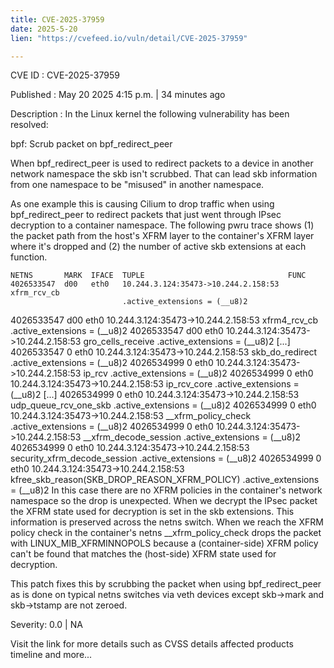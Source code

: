 ```yaml
---
title: CVE-2025-37959
date: 2025-5-20
lien: "https://cvefeed.io/vuln/detail/CVE-2025-37959"

---
```


CVE ID : CVE-2025-37959

Published :  May 20
2025
4:15 p.m. | 34 minutes ago

Description : In the Linux kernel
the following vulnerability has been resolved:

bpf: Scrub packet on bpf_redirect_peer

When bpf_redirect_peer is used to redirect packets to a device in
another network namespace
the skb isn't scrubbed. That can lead skb
information from one namespace to be "misused" in another namespace.

As one example
this is causing Cilium to drop traffic when using
bpf_redirect_peer to redirect packets that just went through IPsec
decryption to a container namespace. The following pwru trace shows (1)
the packet path from the host's XFRM layer to the container's XFRM
layer where it's dropped and (2) the number of active skb extensions at
each function.

    NETNS       MARK  IFACE  TUPLE                                FUNC
    4026533547  d00   eth0   10.244.3.124:35473->10.244.2.158:53  xfrm_rcv_cb
                             .active_extensions = (__u8)2
4026533547  d00   eth0   10.244.3.124:35473->10.244.2.158:53  xfrm4_rcv_cb
                             .active_extensions = (__u8)2
4026533547  d00   eth0   10.244.3.124:35473->10.244.2.158:53  gro_cells_receive
                             .active_extensions = (__u8)2
[...]
    4026533547  0     eth0   10.244.3.124:35473->10.244.2.158:53  skb_do_redirect
                             .active_extensions = (__u8)2
4026534999  0     eth0   10.244.3.124:35473->10.244.2.158:53  ip_rcv
                             .active_extensions = (__u8)2
4026534999  0     eth0   10.244.3.124:35473->10.244.2.158:53  ip_rcv_core
                             .active_extensions = (__u8)2
[...]
    4026534999  0     eth0   10.244.3.124:35473->10.244.2.158:53  udp_queue_rcv_one_skb
                             .active_extensions = (__u8)2
4026534999  0     eth0   10.244.3.124:35473->10.244.2.158:53  __xfrm_policy_check
                             .active_extensions = (__u8)2
4026534999  0     eth0   10.244.3.124:35473->10.244.2.158:53  __xfrm_decode_session
                             .active_extensions = (__u8)2
4026534999  0     eth0   10.244.3.124:35473->10.244.2.158:53  security_xfrm_decode_session
                             .active_extensions = (__u8)2
4026534999  0     eth0   10.244.3.124:35473->10.244.2.158:53  kfree_skb_reason(SKB_DROP_REASON_XFRM_POLICY)
                             .active_extensions = (__u8)2
In this case
there are no XFRM policies in the container's network
namespace so the drop is unexpected. When we decrypt the IPsec packet
the XFRM state used for decryption is set in the skb extensions. This
information is preserved across the netns switch. When we reach the
XFRM policy check in the container's netns
__xfrm_policy_check drops
the packet with LINUX_MIB_XFRMINNOPOLS because a (container-side) XFRM
policy can't be found that matches the (host-side) XFRM state used for
decryption.

This patch fixes this by scrubbing the packet when using
bpf_redirect_peer
as is done on typical netns switches via veth
devices except skb->mark and skb->tstamp are not zeroed.

Severity: 0.0 | NA

Visit the link for more details
such as CVSS details
affected products
timeline
and more...
